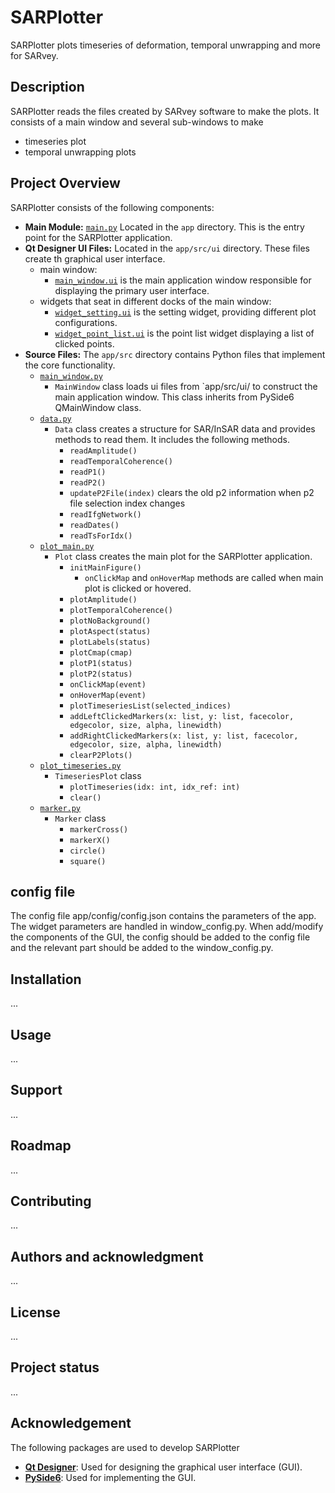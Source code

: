 # SARPlotter

SARPlotter plots timeseries of deformation, temporal unwrapping and more for SARvey.

## Description
SARPlotter reads the files created by SARvey software to make the plots. It consists of a main window and several sub-windows to make

- timeseries plot
- temporal unwrapping plots


## Project Overview
SARPlotter consists of the following components:

- **Main Module:** [`main.py`](app/main.py) Located in the `app` directory. This is the entry point for the SARPlotter application.
- **Qt Designer UI Files:** Located in the `app/src/ui` directory. These files create th graphical user interface.
    - main window:
        - [`main_window.ui`](app/src/ui/main_window.ui) is the main application window responsible for displaying the primary user interface.
    - widgets that seat in different docks of the main window:
        - [`widget_setting.ui`](app/src/ui/widget_setting.ui) is the setting widget, providing different plot configurations.
        - [`widget_point_list.ui`](app/src/ui/widget_point_list.ui) is the point list widget displaying a list of clicked points.
- **Source Files:** The `app/src` directory contains Python files that implement the core functionality.
    - [`main_window.py`](app/src/main_window.py)
        - `MainWindow` class loads ui files from `app/src/ui/ to construct the main application window. This class inherits from PySide6 QMainWindow class.
    - [`data.py`](app/src/data.py)
        - `Data` class creates a structure for SAR/InSAR data and provides methods to read them. It includes the following methods.
            - `readAmplitude()`
            - `readTemporalCoherence()`
            - `readP1()`
            - `readP2()`
            - `updateP2File(index)` clears the old p2 information when p2 file selection index changes
            - `readIfgNetwork()`
            - `readDates()`
            - `readTsForIdx()`
    - [`plot_main.py`](app/src/plot_main.py)
        - `Plot` class creates the main plot for the SARPlotter application.
            - `initMainFigure()`
                - `onClickMap` and `onHoverMap` methods are called when main plot is clicked or hovered.
            - `plotAmplitude()`
            - `plotTemporalCoherence()`
            - `plotNoBackground()`
            - `plotAspect(status)`
            - `plotLabels(status)`
            - `plotCmap(cmap)`
            - `plotP1(status)`
            - `plotP2(status)`
            - `onClickMap(event)`
            - `onHoverMap(event)`
            - `plotTimeseriesList(selected_indices)`
            - `addLeftClickedMarkers(x: list, y: list, facecolor, edgecolor, size, alpha, linewidth)`
            - `addRightClickedMarkers(x: list, y: list, facecolor, edgecolor, size, alpha, linewidth)`
            - `clearP2Plots()`
    - [`plot_timeseries.py`](app/src/plot_timeseries.py)
        - `TimeseriesPlot` class
            - `plotTimeseries(idx: int, idx_ref: int)`
            - `clear()`
    - [`marker.py`](app/src/marker.py)
        - `Marker` class
            - `markerCross()`
            - `markerX()`
            - `circle()`
            - `square()`
        

## config file
The config file app/config/config.json contains the parameters of the app.
The widget parameters are handled in window_config.py.
When add/modify the components of the GUI, the config should be added to the config file and the relevant part should be
added to the window_config.py.





## Installation
...

## Usage
...

## Support
...

## Roadmap
...

## Contributing
...

## Authors and acknowledgment
...

## License
...

## Project status
...

## Acknowledgement
The following packages are used to develop SARPlotter

- [**Qt Designer**](https://doc.qt.io/qt-6/qtdesigner-manual.html): Used for designing the graphical user interface (GUI).
- [**PySide6**](https://doc.qt.io/qtforpython-6/index.html): Used for implementing the GUI.
